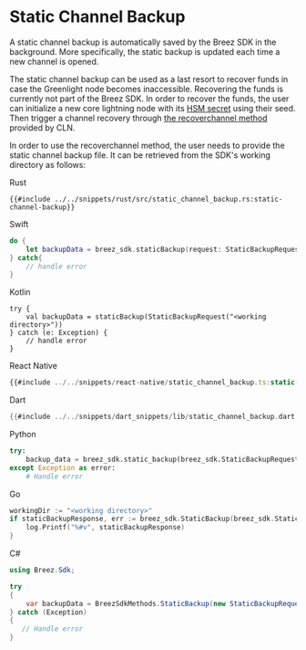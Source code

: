 # Static Channel Backup

A static channel backup is automatically saved by the Breez SDK in the background. More specifically, the static backup is updated
each time a new channel is opened.

The static channel backup can be used as a last resort to recover funds in case the Greenlight node becomes inaccessible. Recovering the funds is currently not part of the Breez SDK. In order to recover the funds, the user can initialize a new core lightning node with its [HSM secret](https://docs.corelightning.org/docs/hsm-secret) using their seed. Then trigger a channel recovery through [the recoverchannel method](https://docs.corelightning.org/reference/lightning-recoverchannel) provided by CLN.

In order to use the recoverchannel method, the user needs to provide the static channel backup file. It can be retrieved from the SDK's working directory as follows:

<custom-tabs category="lang">
<div slot="title">Rust</div>
<section>

```rust,ignore
{{#include ../../snippets/rust/src/static_channel_backup.rs:static-channel-backup}}
```

</section>

<div slot="title">Swift</div>
<section>

```swift
do {
    let backupData = breez_sdk.staticBackup(request: StaticBackupRequest(workingDir: "<working directory>"));
} catch{
    // handle error
}
```

</section>

<div slot="title">Kotlin</div>
<section>

```kotlin,ignore
try {
    val backupData = staticBackup(StaticBackupRequest("<working directory>"))
} catch (e: Exception) {
    // handle error
}
```

</section>

<div slot="title">React Native</div>
<section>

```typescript
{{#include ../../snippets/react-native/static_channel_backup.ts:static-channel-backup}}
```

</section>

<div slot="title">Dart</div>
<section>

```dart
{{#include ../../snippets/dart_snippets/lib/static_channel_backup.dart:static-channel-backup}}
```
</section>

<div slot="title">Python</div>
<section>

```python
try:
    backup_data = breez_sdk.static_backup(breez_sdk.StaticBackupRequest(working_dir="<working directory>"))
except Exception as error:
    # Handle error
```
</section>

<div slot="title">Go</div>
<section>

```go
workingDir := "<working directory>"
if staticBackupResponse, err := breez_sdk.StaticBackup(breez_sdk.StaticBackupRequest{WorkingDir: workingDir}); err == nil {
    log.Printf("%#v", staticBackupResponse)
}
```
</section>

<div slot="title">C#</div>
<section>

```cs
using Breez.Sdk;

try 
{
    var backupData = BreezSdkMethods.StaticBackup(new StaticBackupRequest("<working directory>"));  
} catch (Exception) 
{
   // Handle error
}
```
</section>
</custom-tabs>
